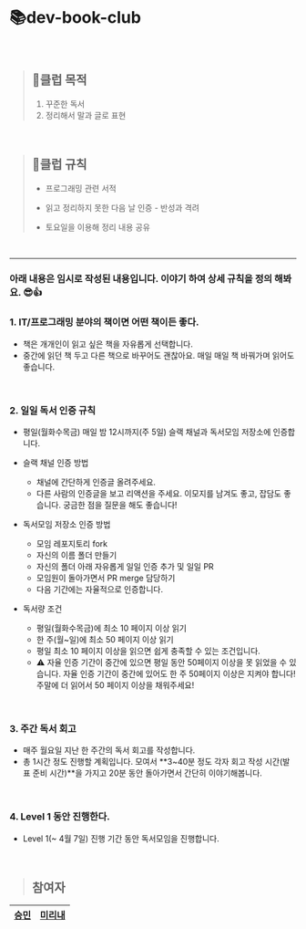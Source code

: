 # 📚dev-book-club


<br/>

>  ## 🚩클럽 목적  
>  1. 꾸준한 독서
>  2. 정리해서 말과 글로 표현

<br/>

> ## 📌클럽 규칙
> * 프로그래밍 관련 서적  <br/>
>
> * 읽고 정리하지 못한 다음 날 인증 - 반성과 격려 <br/>
>
> * 토요일을 이용해 정리 내용 공유  <br/>

<br/>

* * *

### 아래 내용은 임시로 작성된 내용입니다. 이야기 하여 상세 규칙을 정의 해봐요. 😎👍

### 1. IT/프로그래밍 분야의 책이면 어떤 책이든 좋다.
- 책은 개개인이 읽고 싶은 책을 자유롭게 선택합니다.
- 중간에 읽던 책 두고 다른 책으로 바꾸어도 괜찮아요. 매일 매일 책 바꿔가며 읽어도 좋습니다.

<br/>

### 2. 일일 독서 인증 규칙
- 평일(월화수목금) 매일 밤 12시까지(주 5일) 슬랙 채널과 독서모임 저장소에 인증합니다.

- 슬랙 채널 인증 방법
  - 채널에 간단하게 인증글 올려주세요.
  - 다른 사람의 인증글을 보고 리액션을 주세요. 이모지를 남겨도 좋고, 잡담도 좋습니다. 궁금한 점을 질문을 해도 좋습니다!

- 독서모임 저장소 인증 방법
  - 모임 레포지토리 fork
  - 자신의 이름 폴더 만들기
  - 자신의 폴더 아래 자유롭게 일일 인증 추가 및 일일 PR
  - 모임원이 돌아가면서 PR merge 담당하기
  - 다음 기간에는 자율적으로 인증합니다.

- 독서량 조건
  - 평일(월화수목금)에 최소 10 페이지 이상 읽기
  - 한 주(월~일)에 최소 50 페이지 이상 읽기
  - 평일 최소 10 페이지 이상을 읽으면 쉽게 충족할 수 있는 조건입니다.
  - ⚠ 자율 인증 기간이 중간에 있으면 평일 동안 50페이지 이상을 못 읽었을 수 있습니다. 자율 인증 기간이 중간에 있어도 한 주 50페이지 이상은 지켜야 합니다! 주말에 더 읽어서 50 페이지 이상을 채워주세요!

<br/>

### 3. 주간 독서 회고
- 매주 월요일 지난 한 주간의 독서 회고를 작성합니다.
- 총 1시간 정도 진행할 계획입니다. 모여서 **3~40분 정도 각자 회고 작성 시간(발표 준비 시간)**을 가지고 20분 동안 돌아가면서 간단히 이야기해봅니다.

<br/>

### 4. Level 1 동안 진행한다.
- Level 1(~ 4월 7일) 진행 기간 동안 독서모임을 진행합니다.

<br/>

> ## 참여자  
  [**승민**](https://github.com/ollala5276)  |  [**미리내**](https://github.com/mirinaepark) 
  ---|---|



